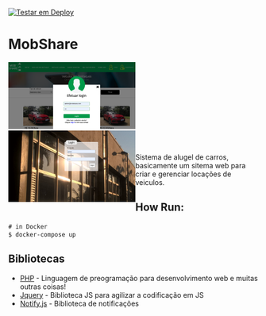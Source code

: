 [![Testar em Deploy](https://www.herokucdn.com/deploy/button.png)](https://heroku.com/deploy/?template=https://github.com/gilberto-009199/mobshare)

# MobShare

<img src="./mobshare.png" width="256px" alt="Tela inicial"><img src="./login_cms.png" width="256px" alt="login cms" align="left">

<br/>

Sistema de alugel de carros, basicamente um sitema web para
criar e gerenciar locações de veiculos.

## How Run:

```shell
# in Docker
$ docker-compose up
```

## Bibliotecas

* [PHP](https://www.php.net/manual/pt_BR/intro-whatis.php) - Linguagem de preogramação para desenvolvimento web e muitas outras coisas!
* [Jquery](https://jquery.com) - Biblioteca JS para agilizar a codificação em JS
* [Notify.js](http://notifyjs.com/) - Biblioteca de notificações
